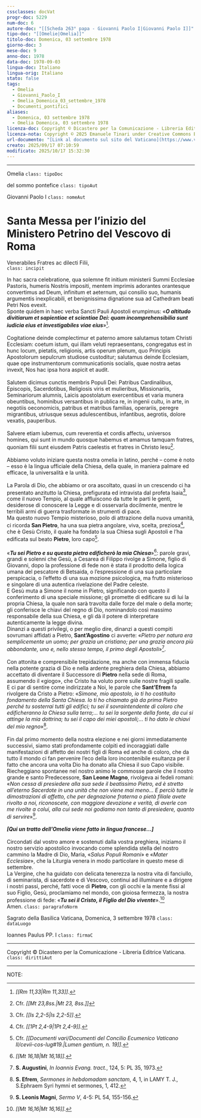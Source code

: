 ```yaml
---
cssclasses: docVat
progr-doc: 5229
num-doc: 6
autore-doc: "[[Scheda 263° papa - Giovanni Paolo I|Giovanni Paolo I]]"
tipo-doc: "[[Omelie|Omelia]]"
titolo-doc: Domenica, 03 settembre 1978
giorno-doc: 3
mese-doc: 9
anno-doc: 1978
data-doc: 1978-09-03
lingua-doc: Italiano
lingua-orig: Italiano
stato: false
tags:
  - Omelia
  - Giovanni_Paolo_I
  - Omelia_Domenica_03_settembre_1978
  - Documenti_pontifici
aliases:
  - Domenica, 03 settembre 1978
  - Omelia Domenica, 03 settembre 1978
licenza-doc: Copyright © Dicastero per la Comunicazione - Libreria Editrice Vaticana
licenza-nota: Copyright © 2025 Emanuele Tinari under Creative Commons BY-NC-SA 4.0 https://creativecommons.org/licenses/by-nc-sa/4.0/
url-documento: "[Link al documento sul sito del Vaticano](https://www.vatican.va/content/john-paul-i/it/homilies/documents/hf_jp-i_hom_03091978.html)"
creato: 2025/09/17 07:10:59
modificato: 2025/10/17 15:32:30
---
```



***


Omelia `class: tipoDoc`


del sommo pontefice `class: tipoAut`


Giovanni Paolo I `class: nomeAut`


# Santa Messa per l’inizio del Ministero Petrino del Vescovo di Roma


Venerabiles Fratres ac dilecti Filii,<br> `class: incipit`


In hac sacra celebratione, qua solemne fit initium ministerii Summi Ecclesiae Pastoris, humeris Nostris impositi, mentem imprimis adorantes orantesque convertimus ad Deum, infinitum et aeternum, qui consilio suo, humanis argumentis inexplicabili, et benignissima dignatione sua ad Cathedram beati Petri Nos evexit.<br>Sponte quidem in haec verba Sancti Pauli Apostoli erumpimus: «***O altitudo divitiarum et sapientiae et scientiae Dei: quam incomprehensibilia sunt iudicia eius et investigabiles viae eius***»[^1978-09-03_ipi-ome-imp-ftn1].<br><br>Cogitatione deinde complectimur et paterno amore salutamus totam Christi Ecclesiam: coetum istum, qui illam veluti repraesentans, congregatus est in hunc locum, pietatis, religionis, artis operum plenum, quo Principis Apostolorum sepulcrum studiose custoditur; salutamus deinde Ecclesiam, quae ope instrumentorum communicationis socialis, quae nostra aetas invexit, Nos hac ipsa hora aspicit et audit.<br><br>Salutem dicimus cunctis membris Populi Dei: Patribus Cardinalibus, Episcopis, Sacerdotibus, Religiosis viris et mulieribus, Missionariis, Seminariorum alumnis, Laicis apostolatum exercentibus et varia munera obeuntibus, hominibus versantibus in publica re, in ingenii cultu, in arte, in negotiis oeconomicis, patribus et matribus familias, operariis, peregre migrantibus, utriusque sexus adulescentibus, infantibus, aegrotis, dolore vexatis, pauperibus.<br><br>Salvere etiam iubemus, cum reverentia et cordis affectu, universos homines, qui sunt in mundo quosque habemus et amamus tamquam fratres, quoniam filii sunt eiusdem Patris caelestis et fratres in Christo Iesu[^1978-09-03_ipi-ome-imp-ftn2].<br><br>Abbiamo voluto iniziare questa nostra omelia in latino, perché – come è noto – esso è la lingua ufficiale della Chiesa, della quale, in maniera palmare ed efficace, la universalità e la unità.<br><br>La Parola di Dio, che abbiamo or ora ascoltato, quasi in un crescendo ci ha presentato anzitutto la Chiesa, prefigurata ed intravista dal profeta Isaia[^1978-09-03_ipi-ome-imp-ftn3], come il nuovo Tempio, al quale affluiscono da tutte le parti le genti, desiderose di conoscere la Legge e di osservarla docilmente, mentre le terribili armi di guerra trasformate in strumenti di pace.<br>Ma questo nuovo Tempio misterioso, polo di attrazione della nuova umanità, ci ricorda **San Pietro**, ha una sua pietra angolare, viva, scelta, preziosa[^1978-09-03_ipi-ome-imp-ftn4], che è Gesù Cristo, il quale ha fondato la sua Chiesa sugli Apostoli e l’ha edificata sul beato **Pietro**, loro capo[^1978-09-03_ipi-ome-imp-ftn5].<br><br>«***Tu sei Pietro e su questa pietra edificherò la mia Chiesa***»[^1978-09-03_ipi-ome-imp-ftn6]: parole gravi, grandi e solenni che Gesù, a Cesarea di Filippo rivolge a Simone, figlio di Giovanni, dopo la professione di fede non è stata il prodotto della logica umana del pescatore di Betsaida, o l’espressione di una sua particolare perspicacia, o l’effetto di una sua mozione psicologica, ma frutto misterioso e singolare di una autentica rivelazione del Padre celeste.<br>E Gesù muta a Simone il nome in Pietro, significando con questo il conferimento di una speciale missione; gli promette di edificare su di lui la propria Chiesa, la quale non sarà travolta dalle forze del male o della morte; gli conferisce le chiavi del regno di Dio, nominandolo così massimo responsabile della sua Chiesa, e gli dà il potere di interpretare autenticamente la legge divina.<br>Dinanzi a questi privilegi, o per meglio dire, dinanzi a questi compiti sovrumani affidati a Pietro, **Sant’Agostino** ci avverte: «*Pietro per natura era semplicemente un uomo; per grazia un cristiano; per una grazia ancora più abbondante, uno e, nello stesso tempo, il primo degli Apostoli*»[^1978-09-03_ipi-ome-imp-ftn7].<br><br>Con attonita e comprensibile trepidazione, ma anche con immensa fiducia nella potente grazia di Dio e nella ardente preghiera della Chiesa, abbiamo accettato di diventare il Successore di **Pietro** nella sede di Roma, assumendo il «giogo», che Cristo ha voluto porre sulle nostre fragili spalle.<br>E ci par di sentire come indirizzate a Noi, le parole che **Sant’Efrem** fa rivolgere da Cristo a Pietro: «*Simone, mio apostolo, io ti ho costituito fondamento della Santa Chiesa. Io ti ho chiamato già da prima Pietro perché tu sosterrai tutti gli edifici; tu sei il sovraintendente di coloro che edificheranno la Chiesa sulla terra;... tu sei la sorgente della fonte, da cui si attinge la mia dottrina; tu sei il capo dei miei apostoli;... ti ho dato le chiavi del mio regno*»[^1978-09-03_ipi-ome-imp-ftn8].<br><br>Fin dal primo momento della nostra elezione e nei giorni immediatamente successivi, siamo stati profondamente colpiti ed incoraggiati dalle manifestazioni di affetto dei nostri figli di Roma ed anche di coloro, che da tutto il mondo ci fan pervenire l’eco della loro incontenibile esultanza per il fatto che ancora una volta Dio ha donato alla Chiesa il suo Capo visibile.<br>Riecheggiano spontanee nel nostro animo le commosse parole che il nostro grande e santo Predecessore, **San Leone Magno**, rivolgeva ai fedeli romani: «*Non cessa di presiedere alla sua sede il beatissimo Pietro, ed è stretto all’eterno Sacerdote in una unità che non viene mai meno... E perciò tutte le dimostrazioni di affetto, che per degnazione fraterna o pietà filiale avete rivolto a noi, riconoscete, con maggiore devozione e verità, di averle con me rivolte a colui, alla cui sede noi godiamo non tanto di presiedere, quanto di servire*»[^1978-09-03_ipi-ome-imp-ftn9].<br><br>***[Qui un tratto dell’Omelia viene fatto in lingua francese...]***<br><br>Circondati dal vostro amore e sostenuti dalla vostra preghiera, iniziamo il nostro servizio apostolico invocando come splendida stella del nostro cammino la Madre di Dio, Maria, «*Salus Populi Romani*» e «*Mater Ecclesiae*», che la Liturgia venera in modo particolare in questo mese di settembre.<br>La Vergine, che ha guidato con delicata tenerezza la nostra vita di fanciullo, di seminarista, di sacerdote e di Vescovo, continui ad illuminare e a dirigere i nostri passi, perché, fatti voce di **Pietro**, con gli occhi e la mente fissi al suo Figlio, Gesù, proclamiamo nel mondo, con gioiosa fermezza, la nostra professione di fede: «***Tu sei il Cristo, il Figlio del Dio vivente***».[^1978-09-03_ipi-ome-imp-ftn10]<br>Amen. `class: paragrafoNorm`


Sagrato della Basilica Vaticana, Domenica, 3 settembre 1978 `class: dataLuogo`


Ioannes Paulus PP. I `class: firmaC`


***


Copyright © Dicastero per la Comunicazione - Libreria Editrice Vaticana. `class: dirittiAut`


***


NOTE:


[^1978-09-03_ipi-ome-imp-ftn1]: *<span class="BibleRef">[[Rm 11,33|Rm 11,33]]</span>*.

[^1978-09-03_ipi-ome-imp-ftn2]: Cfr. *<span class="BibleRef">[[Mt 23,8ss.|Mt 23, 8ss.]]</span>*

[^1978-09-03_ipi-ome-imp-ftn3]: Cfr. *<span class="BibleRef">[[Is 2,2-5|Is 2,2-5]]</span>*.

[^1978-09-03_ipi-ome-imp-ftn4]: Cfr. *<span class="BibleRef">[[1Pt 2,4-9|1Pt 2,4-9]]</span>*.

[^1978-09-03_ipi-ome-imp-ftn5]: Cfr. *[[Documenti vari/Documenti del Concilio Ecumenico Vaticano II/cevii-cos-lug#<span class="art" id="cos-lug_art19" name="cos-lug_art19">19</span>.|Lumen gentium, n. 19]]*.

[^1978-09-03_ipi-ome-imp-ftn6]: *<span class="BibleRef">[[Mt 16,18|Mt 16,18]]</span>*.

[^1978-09-03_ipi-ome-imp-ftn7]: **S. Augustini**, *In Ioannis Evang. tract.*, 124, 5: PL 35, 1973.

[^1978-09-03_ipi-ome-imp-ftn8]: **S. Efrem**, *Sermones in hebdomadam sanctam*, 4, 1, in LAMY T. J., S.Ephraem Syri hymni et sermones, 1, 412.

[^1978-09-03_ipi-ome-imp-ftn9]: **S. Leonis Magni**, *Sermo V*, 4-5: PL 54, 155-156.

[^1978-09-03_ipi-ome-imp-ftn10]: *<span class="BibleRef">[[Mt 16,16|Mt 16,16]]</span>*.


